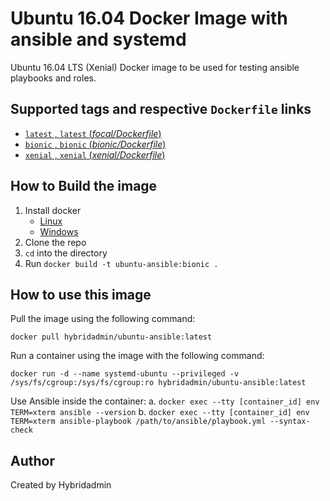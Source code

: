 # Ubuntu 16.04 Docker Image with ansible and systemd

Ubuntu 16.04 LTS (Xenial) Docker image to be used for testing ansible playbooks and roles.

## Supported tags and respective `Dockerfile` links

- [`latest` , `latest` (*focal/Dockerfile*)](https://github.com/hybridadmin/docker-ubuntu-ansible/tree/main/1.13.0/Dockerfile)
- [`bionic` , `bionic` (*bionic/Dockerfile*)](https://github.com/hybridadmin/docker-ubuntu-ansible/tree/main/1.13.0/Dockerfile)
- [`xenial` , `xenial` (*xenial/Dockerfile*)](https://github.com/hybridadmin/docker-ubuntu-ansible/tree/main/1.13.0/Dockerfile)

## How to Build the image

1. Install docker
   * [Linux](https://docs.docker.com/engine/install/)
   * [Windows](https://docs.docker.com/docker-for-windows/install/)
2. Clone the repo
3. `cd` into the directory
4. Run `docker build -t ubuntu-ansible:bionic .`

## How to use this image

Pull the image using the following command:
```console
docker pull hybridadmin/ubuntu-ansible:latest
```

Run a container using the image with the following command:

```console
docker run -d --name systemd-ubuntu --privileged -v /sys/fs/cgroup:/sys/fs/cgroup:ro hybridadmin/ubuntu-ansible:latest
```

Use Ansible inside the container:
   a. `docker exec --tty [container_id] env TERM=xterm ansible --version`
   b. `docker exec --tty [container_id] env TERM=xterm ansible-playbook /path/to/ansible/playbook.yml --syntax-check`


## Author

Created by Hybridadmin
